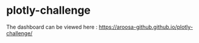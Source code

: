 # plotly-challenge

The dashboard can be viewed here :
https://aroosa-github.github.io/plotly-challenge/
